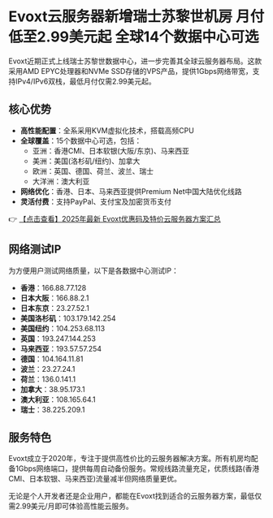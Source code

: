 # Evoxt云服务器新增瑞士苏黎世机房 月付低至2.99美元起 全球14个数据中心可选

Evoxt近期正式上线瑞士苏黎世数据中心，进一步完善其全球云服务器布局。这款采用AMD EPYC处理器和NVMe SSD存储的VPS产品，提供1Gbps网络带宽，支持IPv4/IPv6双栈，最低月付仅需2.99美元起。

## 核心优势

- **高性能配置**：全系采用KVM虚拟化技术，搭载高频CPU
- **全球覆盖**：15个数据中心可选，包括：
  - 亚洲：香港CMI、日本软银(大阪/东京)、马来西亚
  - 美洲：美国(洛杉矶/纽约)、加拿大
  - 欧洲：英国、德国、荷兰、波兰、瑞士
  - 大洋洲：澳大利亚
- **网络优化**：香港、日本、马来西亚提供Premium Net中国大陆优化线路
- **灵活付费**：支持PayPal、支付宝及加密货币支付

👉 [【点击查看】2025年最新 Evoxt优惠码及特价云服务器方案汇总](https://bit.ly/evoxt)

## 网络测试IP

为方便用户测试网络质量，以下是各数据中心测试IP：

- **香港**：166.88.77.128
- **日本大阪**：166.88.2.1
- **日本东京**：23.27.52.1
- **美国洛杉矶**：103.179.142.254
- **美国纽约**：104.253.68.113
- **英国**：193.247.144.253
- **马来西亚**：193.57.57.254
- **德国**：104.164.11.81
- **波兰**：23.27.24.1
- **荷兰**：136.0.141.1
- **加拿大**：38.95.173.1
- **澳大利亚**：108.165.64.1
- **瑞士**：38.225.209.1

## 服务特色

Evoxt成立于2020年，专注于提供高性价比的云服务器解决方案。所有机房均配备1Gbps网络端口，提供每周自动备份服务。常规线路流量充足，优质线路(香港CMI、日本软银、马来西亚)流量减半但网络质量更优。

无论是个人开发者还是企业用户，都能在Evoxt找到适合的云服务器方案，最低仅需2.99美元/月即可体验高性能云服务。